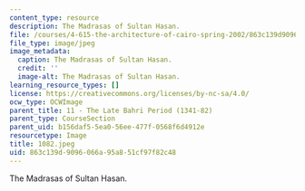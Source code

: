 ```yaml
---
content_type: resource
description: The Madrasas of Sultan Hasan.
file: /courses/4-615-the-architecture-of-cairo-spring-2002/863c139d9096066a95a851cf97f82c48_1082.jpeg
file_type: image/jpeg
image_metadata:
  caption: The Madrasas of Sultan Hasan.
  credit: ''
  image-alt: The Madrasas of Sultan Hasan.
learning_resource_types: []
license: https://creativecommons.org/licenses/by-nc-sa/4.0/
ocw_type: OCWImage
parent_title: 11 - The Late Bahri Period (1341-82)
parent_type: CourseSection
parent_uid: b156daf5-5ea0-56ee-477f-0568f6d4912e
resourcetype: Image
title: 1082.jpeg
uid: 863c139d-9096-066a-95a8-51cf97f82c48
---
```

The Madrasas of Sultan Hasan.